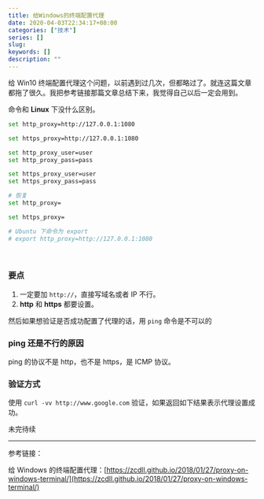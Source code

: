 ```yaml
---
title: 给Windows的终端配置代理
date: 2020-04-03T22:34:17+08:00
categories: ["技术"]
series: []
slug: 
keywords: []
description: ""
---
```


给 Win10 终端配置代理这个问题，以前遇到过几次，但都略过了。就连这篇文章都拖了很久。我把参考链接那篇文章总结下来，我觉得自己以后一定会用到。

命令和 **Linux** 下没什么区别。

```bash
set http_proxy=http://127.0.0.1:1080

set https_proxy=http://127.0.0.1:1080

set http_proxy_user=user
set http_proxy_pass=pass

set https_proxy_user=user
set https_proxy_pass=pass

# 恢复
set http_proxy=

set https_proxy=

# Ubuntu 下命令为 export
# export http_proxy=http://127.0.0.1:1080
```

</br>

### 要点

1. 一定要加 `http://`，直接写域名或者 IP 不行。
2. **http** 和 **https** 都要设置。

然后如果想验证是否成功配置了代理的话，用 `ping` 命令是不可以的

### ping 还是不行的原因

ping 的协议不是 http，也不是 https，是 ICMP 协议。

### 验证方式

使用 `curl -vv http://www.google.com` 验证，如果返回如下结果表示代理设置成功。

未完待续

---

参考链接：

给 Windows 的终端配置代理：[https://zcdll.github.io/2018/01/27/proxy-on-windows-terminal/](https://zcdll.github.io/2018/01/27/proxy-on-windows-terminal/)